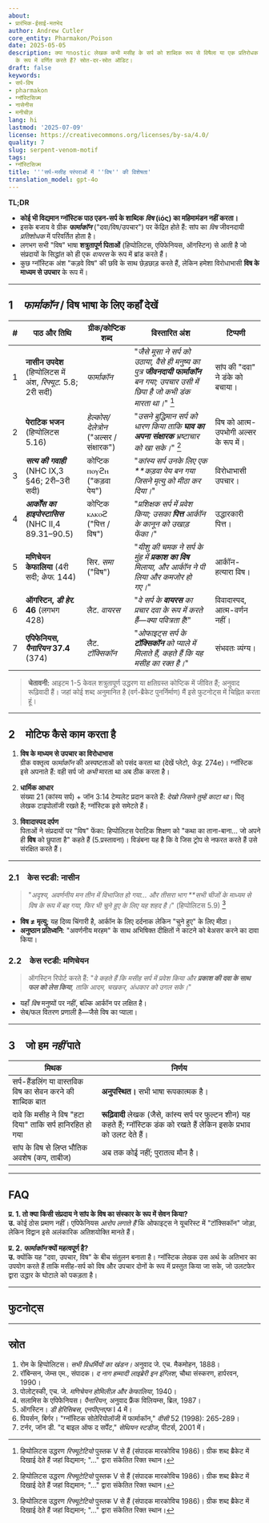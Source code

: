 ```yaml
---
about:
- प्रारंभिक-ईसाई-मतभेद
author: Andrew Cutler
core_entity: Pharmakon/Poison
date: 2025-05-05
description: क्या गnostic लेखक कभी मसीह के सर्प को शाब्दिक रूप से विषैला या एक प्रतिरोधक
  के रूप में वर्णित करते हैं? स्रोत-दर-स्रोत ऑडिट।
draft: false
keywords:
- सर्प-विष
- pharmakon
- ग्नॉस्टिसिज्म
- नासेनीस
- मनीचीज़
lang: hi
lastmod: '2025-07-09'
license: https://creativecommons.org/licenses/by-sa/4.0/
quality: 7
slug: serpent-venom-motif
tags:
- ग्नॉस्टिसिज्म
title: '''सर्प-मसीह परंपराओं में ''विष'' की विशेषता'
translation_model: gpt-4o
---
```


**TL;DR**

- **कोई भी विद्यमान ग्नॉस्टिक पाठ एडन-सर्प के शाब्दिक *विष* (ἰός) का महिमामंडन नहीं करता।**
- इसके बजाय वे ग्रीक **_फार्माकॉन_** ("दवा/विष/उपचार") पर केंद्रित होते हैं: सांप का *विष* जीवनदायी *प्रतिशोधक* में परिवर्तित होता है।
- लगभग सभी "विष" भाषा **शत्रुतापूर्ण पिताओं** (हिप्पोलिटस, एपिफेनियस, ऑगस्टिन) से आती है जो संप्रदायों के सिद्धांत को ही एक *वायरस* के रूप में ब्रांड करते हैं।
- कुछ ग्नॉस्टिक अंश "कड़वे विष" की छवि के साथ छेड़छाड़ करते हैं, लेकिन हमेशा विरोधाभासी **विष के माध्यम से उपचार** के रूप में।

---

## 1 *फार्माकॉन* / विष भाषा के लिए कहाँ देखें

| # | पाठ और तिथि | ग्रीक/कोप्टिक शब्द | विस्तारित अंश | टिप्पणी |
|---|---|---|---|---|
| 1 | **नासीन उपदेश** (हिप्पोलिटस में अंश, *रिफ्यूट.* 5.8; 2री सदी) | _फार्माकॉन_ | "*जैसे मूसा ने सर्प को उठाया, वैसे ही मनुष्य का पुत्र **जीवनदायी फार्माकॉन** बन गया; उपचार उसी में छिपा है जो कभी डंक मारता था।*" [^1] | सांप की "दवा" ने डंके को बचाया। |
| 2 | **पेराटिक भजन** (हिप्पोलिटस 5.16) | _हेल्कोस/देलेत्रोन_ ("अल्सर / संक्षारक") | "*उसने बुद्धिमान सर्प को धारण किया ताकि **घाव का अपना संक्षारक** भ्रष्टाचार को खा सके।*" [^1] | विष को आत्म-उपभोगी अल्सर के रूप में। |
| 3 | **_सत्य की गवाही_** (NHC IX,3 §46; 2री–3री सदी) | कोप्टिक ⲡⲟⲩϩⲏ ("कड़वा पेय") | "*कांस्य सर्प उनके लिए एक **कड़वा पेय बन गया जिसने मृत्यु को मीठा कर दिया।*" | विरोधाभासी उपचार। |
| 4 | **_आर्कोंस का हाइपोस्टासिस_** (NHC II,4 89.31–90.5) | कोप्टिक ⲕⲁⲕⲟϩ ("पित्त / विष") | "*प्रशिक्षक सर्प में प्रवेश किया; उसका **पित्त** आर्कॉन के कानून को उखाड़ फेंका।*" | उद्धारकारी पित्त। |
| 5 | **मणिचेयन केफालिया** (4री सदी; *केफ.* 144) | सिर. _समा_ ("विष") | "*यीशु की चमक ने सर्प के मुंह में **प्रकाश का विष** मिलाया, और आर्कॉन ने पी लिया और कमजोर हो गए।*" | आर्कॉन-हत्यारा विष। |
| 6 | **ऑगस्टिन, _डी हेर._ 46** (लगभग 428) | लैट. _वायरस_ | "*वे सर्प के **वायरस** का प्रचार दवा के रूप में करते हैं—क्या पवित्रता है!*" | विवादास्पद, आत्म-वर्णन नहीं। |
| 7 | **एपिफेनियस, _पैनारियन_ 37.4** (374) | लैट. _टॉक्सिकॉन_ | "*ओफाइट्स सर्प के **टॉक्सिकॉन** को प्याले में मिलाते हैं, कहते हैं कि यह मसीह का रक्त है।*" | संभवतः व्यंग्य। |

> **चेतावनी:** आइटम 1-5 केवल शत्रुतापूर्ण उद्धरण या क्षतिग्रस्त कोप्टिक में जीवित हैं; अनुवाद रूढ़िवादी हैं। जहां कोई शब्द अनुमानित है (वर्ग-ब्रैकेट पुनर्निर्माण) मैं इसे फुटनोट्स में चिह्नित करता हूं।

---

## 2 मोटिफ कैसे काम करता है

1. **विष के माध्यम से उपचार का विरोधाभास**  
   ग्रीक वक्तृत्व *फार्माकॉन* की अस्पष्टताओं को पसंद करता था (देखें प्लेटो, *फेड्र.* 274e)। ग्नॉस्टिक इसे अपनाते हैं: वही सर्प जो *कभी* मारता था अब ठीक करता है।

2. **धार्मिक आधार**  
   संख्या 21 (कांस्य सर्प) + जॉन 3:14 टेम्पलेट प्रदान करते हैं: _देखो जिसने तुम्हें काटा था_। पितृ लेखक टाइपोलॉजी रखते हैं; ग्नॉस्टिक इसे समेटते हैं।

3. **विवादास्पद दर्पण**  
   पिताओं ने संप्रदायों पर "विष" फेंका: हिप्पोलिटस पेराटिक शिक्षण को "कथा का ताना-बाना… जो अपने ही **विष** को छुपाता है" कहते हैं (5.प्रस्तावना)। विडंबना यह है कि वे जिस ट्रोप से नफरत करते हैं उसे संरक्षित करते हैं।

---

### 2.1 केस स्टडी: नासीन

> "*अदृश्य, अवर्णनीय मन तीन में विभाजित हो गया… और तीसरा भाग **सभी चीजों के माध्यम से विष के रूप में बह गया, फिर भी चुने हुए के लिए यह शहद है।*" (हिप्पोलिटस 5.9) [^1]

- **विष ≠ मृत्यु**; यह दिव्य चिंगारी है, आर्कॉन के लिए दर्दनाक लेकिन "चुने हुए" के लिए मीठा।
- **अनुष्ठान प्रतिध्वनि**: "अवर्णनीय मरहम" के साथ अभिषिक्त दीक्षितों ने काटने को बेअसर करने का दावा किया।

### 2.2 केस स्टडी: मणिचेयन

> ऑगस्टिन रिपोर्ट करते हैं: "*वे कहते हैं कि मसीह सर्प में प्रवेश किया और **प्रकाश की दवा के साथ फल को लेस किया**, ताकि आदम, चखकर, अंधकार को उगल सके।*"

- यहाँ *विष* मनुष्यों पर नहीं, बल्कि आर्कॉन पर लक्षित है।
- सेब/फल वितरण प्रणाली है—जैसे विष का प्याला।

---

## 3 जो हम *नहीं* पाते

| मिथक | निर्णय |
|------|---------|
| सर्प-हैंडलिंग या वास्तविक विष का सेवन करने की शाब्दिक बात | **अनुपस्थित।** सभी भाषा रूपकात्मक है। |
| दावे कि मसीह ने विष "हटा दिया" ताकि सर्प हानिरहित हो गया | **रूढ़िवादी** लेखक (जैसे, कांस्य सर्प पर फुल्टन शीन) यह कहते हैं; ग्नॉस्टिक डंक को रखते हैं लेकिन इसके प्रभाव को उलट देते हैं। |
| सांप के विष से लिप्त भौतिक अवशेष (कप, ताबीज) | अब तक कोई नहीं; पुरातत्व मौन है। |

---

## FAQ

**प्र. 1. तो क्या किसी संप्रदाय ने सांप के विष का संस्कार के रूप में सेवन किया?**  
**उ.** कोई ठोस प्रमाण नहीं। एपिफेनियस *आरोप लगाते हैं* कि ओफाइट्स ने यूचरिस्ट में "टॉक्सिकॉन" जोड़ा, लेकिन विद्वान इसे अलंकारिक अतिशयोक्ति मानते हैं।

**प्र. 2. *फार्माकॉन* क्यों महत्वपूर्ण है?**  
**उ.** क्योंकि यह "दवा, उपचार, विष" के बीच संतुलन बनाता है। ग्नॉस्टिक लेखक उस अर्थ के अतिभार का उपयोग करते हैं ताकि मसीह-सर्प को विष और उपचार दोनों के रूप में प्रस्तुत किया जा सके, जो उलटफेर द्वारा उद्धार के घोटाले को पकड़ता है।

---

## फुटनोट्स

[^1]: हिप्पोलिटस उद्धरण *रिफ्यूटेटियो* पुस्तक V से हैं (संपादक मारकोविच 1986)। ग्रीक शब्द ब्रैकेट में दिखाई देते हैं जहां विद्यमान; "…" द्वारा संकेतित रिक्त स्थान। 
[^2]: कोप्टिक पाठ रॉबिन्सन, *नाग हम्मादी लाइब्रेरी* (चौथा संस्करण) का अनुसरण करते हैं। लिप्यंतरण सामान्यीकृत। 
[^3]: मणिचेयन अंश एच. जे. पोलोट्स्की, *केफालिया डेर लेहरर* (1940), पृष्ठ 144 में। 

---

## स्रोत

1. रोम के हिप्पोलिटस। *सभी विधर्मियों का खंडन।* अनुवाद जे. एच. मैकमोहन, 1888। 
2. रॉबिन्सन, जेम्स एम., संपादक। *द नाग हम्मादी लाइब्रेरी इन इंग्लिश*, चौथा संस्करण, हार्परवन, 1990। 
3. पोलोट्स्की, एच. जे. *मणिचेयन होमिलीज़ और केफालिया*, 1940। 
4. सलामिस के एपिफेनियस। *पैनारियन*, अनुवाद फ्रैंक विलियम्स, ब्रिल, 1987। 
5. ऑगस्टिन। *डी हेरिसिबस*, *एनपीएनएफ* I 4 में। 
6. पियर्सन, बिर्गर। "ग्नॉस्टिक सोतेरियोलॉजी में फार्माकॉन," *वीसी* 52 (1998): 265-289। 
7. टर्नर, जॉन डी. "द बाइल ऑफ द सर्पेंट," *सेथियन स्टडीज*, पीटर्स, 2001 में।
